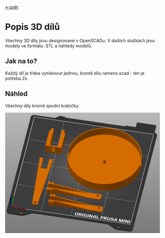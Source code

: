 [<-zpět](https://github.com/robodilna/gramofon#readme)
# Popis 3D dílů

Všechny 3D díly jsou designované v OpenSCADu. V dalších složkách jsou modely ve formátu .STL a náhledy modelů.

## Jak na to?

Každý díl je třeba vytisknout jednou, kromě dílu rameno.scad - ten je potřeba 2x.

## Náhled

Všechny díly kromě spodní krabičky:

![Všechny díly kromě spodní krabičky](images/gramofon-models-1.png)
